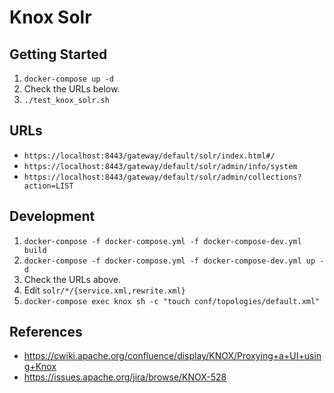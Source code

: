 # Knox Solr

## Getting Started
1. `docker-compose up -d`
2. Check the URLs below.
3. `./test_knox_solr.sh`

## URLs
* `https://localhost:8443/gateway/default/solr/index.html#/`
* `https://localhost:8443/gateway/default/solr/admin/info/system`
* `https://localhost:8443/gateway/default/solr/admin/collections?action=LIST`

## Development
1. `docker-compose -f docker-compose.yml -f docker-compose-dev.yml build`
2. `docker-compose -f docker-compose.yml -f docker-compose-dev.yml up -d`
3. Check the URLs above.
4. Edit `solr/*/{service.xml,rewrite.xml}`
5. `docker-compose exec knox sh -c "touch conf/topologies/default.xml"`

## References

* https://cwiki.apache.org/confluence/display/KNOX/Proxying+a+UI+using+Knox
* https://issues.apache.org/jira/browse/KNOX-528


